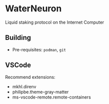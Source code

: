 # WaterNeuron
Liquid staking protocol on the Internet Computer

## Building

-   Pre-requisites: `podman`, `git`

## VSCode

Recommend extensions:
- mkhl.direnv
- philipbe.theme-gray-matter
- ms-vscode-remote.remote-containers
